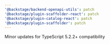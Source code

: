 ```yaml
---
'@backstage/backend-openapi-utils': patch
'@backstage/plugin-scaffolder-react': patch
'@backstage/plugin-catalog-react': patch
'@backstage/plugin-scaffolder': patch
---
```


Minor updates for TypeScript 5.2.2+ compatibility
